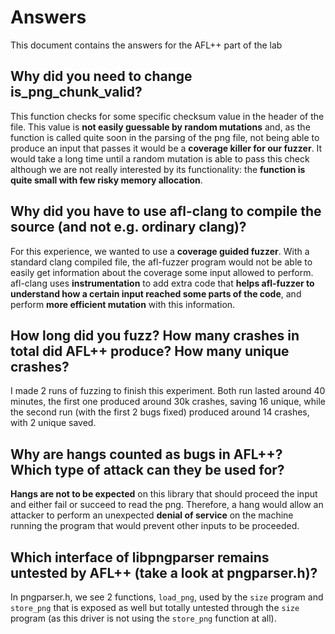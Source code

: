 # Answers

This document contains the answers for the AFL++ part of the lab

## Why did you need to change is_png_chunk_valid?

This function checks for some specific checksum value in the header of the file. This value is **not easily guessable by random mutations** and, as the function is called quite soon in the parsing of the png file, not being able to produce an input that passes it would be a **coverage killer for our fuzzer**. It would take a long time until a random mutation is able to pass this check although we are not really interested by its functionality: the **function is quite small with few risky memory allocation**.

## Why did you have to use afl-clang to compile the source (and not e.g. ordinary clang)?

For this experience, we wanted to use a **coverage guided fuzzer**. With a standard clang compiled file, the afl-fuzzer program would not be able to easily get information about the coverage some input allowed to perform. afl-clang uses **instrumentation** to add extra code that **helps afl-fuzzer to understand how a certain input reached some parts of the code**, and perform **more efficient mutation** with this information.

## How long did you fuzz? How many crashes in total did AFL++ produce? How many unique crashes?

I made 2 runs of fuzzing to finish this experiment. Both run lasted around 40 minutes, the first one produced around 30k crashes, saving 16 unique, while the second run (with the first 2 bugs fixed) produced around 14 crashes, with 2 unique saved.

## Why are hangs counted as bugs in AFL++? Which type of attack can they be used for?

**Hangs are not to be expected** on this library that should proceed the input and either fail or succeed to read the png. Therefore, a hang would allow an attacker to perform an unexpected **denial of service** on the machine running the program that would prevent other inputs to be proceeded.

## Which interface of libpngparser remains untested by AFL++ (take a look at pngparser.h)?

In pngparser.h, we see 2 functions, `load_png`, used by the `size` program and `store_png` that is exposed as well but totally untested through the `size` program (as this driver is not using the `store_png` function at all).
